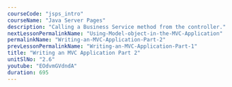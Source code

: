 ```yaml
---
courseCode: "jsps_intro"
courseName: "Java Server Pages"
description: "Calling a Business Service method from the controller."
nextLessonPermalinkName: "Using-Model-object-in-the-MVC-Application"
permalinkName: "Writing-an-MVC-Application-Part-2"
prevLessonPermalinkName: "Writing-an-MVC-Application-Part-1"
title: "Writing an MVC Application Part 2"
unitSlNo: "2.6"
youtube: "EOdvmGVdndA"
duration: 695
---
```

